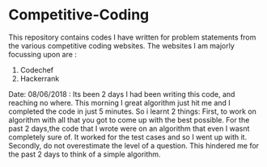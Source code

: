 # Competitive-Coding
This repository contains codes I have written  for problem statements from the various competitive coding websites.
The websites I am majorly focussing upon are :
1. Codechef
2. Hackerrank

Date: 08/06/2018 : Its been 2 days I had been writing this code, and reaching no where. This morning I great algorithm just hit me and I completed the code in just 5 minutes. So i learnt 2 things:  First, to work on algorithm with all that you got to come up with the best possible. For the past 2 days,the code that I wrote were on an algorithm that even I wasnt completely sure of. It worked for the test cases and so I went up with it. Secondly, do not overestimate the level of a question. This hindered me for the past 2 days to think of a simple algorithm. 
